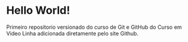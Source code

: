 # Hello World!
 Primeiro repositorio versionado do curso de Git e GitHub do Curso em Video
Linha adicionada diretamente pelo site Github.
